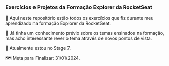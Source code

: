### Exercícios e Projetos da Formação Explorer da RocketSeat

📒 Aqui neste repositório estão todos os exercícios que fiz durante meu aprendizado na formação Explorer da RocketSeat.

📝 Já tinha um conhecimento prévio sobre os temas ensinados na formação, mas acho interessante rever o tema através de novos pontos de vista.

📌 Atualmente estou no Stage 7.

🗺️ Meta para Finalizar: 31/01/2024.